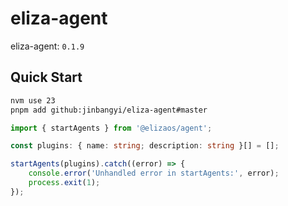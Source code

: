 # eliza-agent

eliza-agent: `0.1.9`

## Quick Start

```bash
nvm use 23
pnpm add github:jinbangyi/eliza-agent#master
```

```typescript
import { startAgents } from '@elizaos/agent';

const plugins: { name: string; description: string }[] = [];

startAgents(plugins).catch((error) => {
    console.error('Unhandled error in startAgents:', error);
    process.exit(1);
});

```
